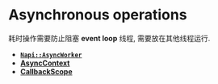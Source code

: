 # Asynchronous operations

耗时操作需要防止阻塞 **event loop** 线程, 需要放在其他线程运行.

- **[`Napi::AsyncWorker`](async_worker.md)**
- **[AsyncContext](async_context.md)**
- **[CallbackScope](callback_scope.md)**
